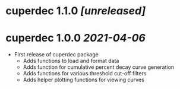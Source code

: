 # cuperdec 1.1.0 _[unreleased]_


# cuperdec 1.0.0 _2021-04-06_

* First release of cuperdec package
  * Adds functions to load and format data
  * Adds function for cumulative percent decay curve generation
  * Adds functions for various threshold cut-off filters
  * Adds helper plotting functions for viewing curves

